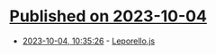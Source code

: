 # [Published on 2023-10-04](index.md)

* [2023-10-04, 10:35:26](https://lobste.rs/s/7x680k/leporello_js) - [Leporello.js](https://leporello.tech/)
